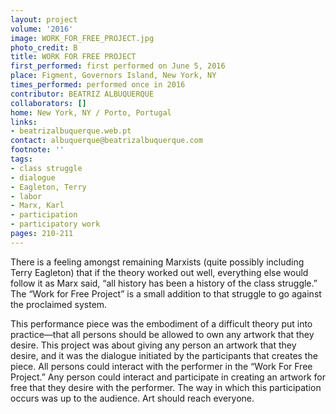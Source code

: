 ```yaml
---
layout: project
volume: '2016'
image: WORK_FOR_FREE_PROJECT.jpg
photo_credit: B
title: WORK FOR FREE PROJECT
first_performed: first performed on June 5, 2016
place: Figment, Governors Island, New York, NY
times_performed: performed once in 2016
contributor: BEATRIZ ALBUQUERQUE
collaborators: []
home: New York, NY / Porto, Portugal
links:
- beatrizalbuquerque.web.pt
contact: albuquerque@beatrizalbuquerque.com
footnote: ''
tags:
- class struggle
- dialogue
- Eagleton, Terry
- labor
- Marx, Karl
- participation
- participatory work
pages: 210-211
---
```


There is a feeling amongst remaining Marxists (quite possibly including Terry Eagleton) that if the theory worked out well, everything else would follow it as Marx said, “all history has been a history of the class struggle.” The “Work for Free Project” is a small addition to that struggle to go against the proclaimed system.

This performance piece was the embodiment of a difficult theory put into practice—that all persons should be allowed to own any artwork that they desire. This project was about giving any person an artwork that they desire, and it was the dialogue initiated by the participants that creates the piece. All persons could interact with the performer in the “Work For Free Project.” Any person could interact and participate in creating an artwork for free that they desire with the performer. The way in which this participation occurs was up to the audience. Art should reach everyone.
